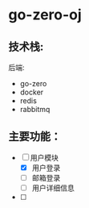 # go-zero-oj

## 技术栈:

后端:
- go-zero
- docker
- redis
- rabbitmq

## 主要功能：

-[ ] 用户模块
  - [x] 用户登录
  - [ ] 邮箱登录
  - [ ] 用户详细信息
-[ ]

